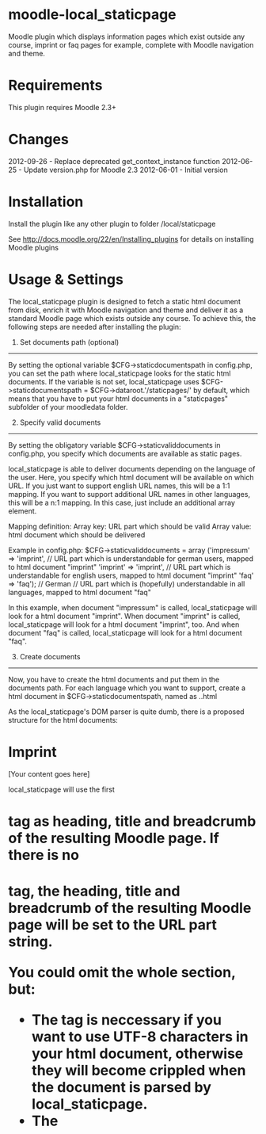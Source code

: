 moodle-local_staticpage
=======================
Moodle plugin which displays information pages which exist outside any course, imprint or faq pages for example, complete with Moodle navigation and theme.


Requirements
============
This plugin requires Moodle 2.3+


Changes
=======
2012-09-26 - Replace deprecated get_context_instance function
2012-06-25 - Update version.php for Moodle 2.3
2012-06-01 - Initial version


Installation
============
Install the plugin like any other plugin to folder
/local/staticpage

See http://docs.moodle.org/22/en/Installing_plugins for details on installing Moodle plugins


Usage & Settings
================
The local_staticpage plugin is designed to fetch a static html document from disk, enrich it with Moodle navigation and theme and deliver it as a standard Moodle page which exists outside any course. To achieve this, the following steps are needed after installing the plugin:

1. Set documents path (optional)
--------------------------------
By setting the optional variable $CFG->staticdocumentspath in config.php, you can set the path where local_staticpage looks for the static html documents.
If the variable is not set, local_staticpage uses $CFG->staticdocumentspath = $CFG->dataroot.'/staticpages/' by default, which means that you have to put your html documents in a "staticpages" subfolder of your moodledata folder.


2. Specify valid documents
--------------------------
By setting the obligatory variable $CFG->staticvaliddocuments in config.php, you specify which documents are available as static pages.

local_staticpage is able to deliver documents depending on the language of the user. Here, you specify which html document will be available on which URL. 
If you just want to support english URL names, this will be a 1:1 mapping.
If you want to support additional URL names in other languages, this will be a n:1 mapping. In this case, just include an additional array element.

Mapping definition:
Array key: URL part which should be valid
Array value: html document which should be delivered

Example in config.php:
$CFG->staticvaliddocuments = array ('impressum' => 'imprint', // URL part which is understandable for german users, mapped to html document "imprint" 
					'imprint' => 'imprint', // URL part which is understandable for english users, mapped to html document "imprint"
					'faq' => 'faq'); // German // URL part which is (hopefully) understandable in all languages, mapped to html document "faq"

In this example, when document "impressum" is called, local_staticpage will look for a html document "imprint".
When document "imprint" is called, local_staticpage will look for a html document "imprint", too.
And when document "faq" is called, local_staticpage will look for a html document "faq".


3. Create documents
-------------------
Now, you have to create the html documents and put them in the documents path. 
For each language which you want to support, create a html document in $CFG->staticdocumentspath, named as <documentname>.<language>.html

As the local_staticpage's DOM parser is quite dumb, there is a proposed structure for the html documents:

<html>
<head>
        <meta http-equiv="Content-Type" content="text/html; charset=utf-8" />
        <title>Imprint</title>
</head>
<body>
        <h1>Imprint</h1>
        [Your content goes here]
</body>
</html>

local_staticpage will use the first <h1> tag as heading, title and breadcrumb of the resulting Moodle page. 
If there is no <h1> tag, the heading, title and breadcrumb of the resulting Moodle page will be set to the URL part string.

You could omit the whole <head> section, but:
- The <meta> tag is neccessary if you want to use UTF-8 characters in your html document, otherwise they will become crippled when the document is parsed by local_staticpage.
- The <title> tag is useful when you want to use the html document in any other way, but local_staticpage will ignore it completely.

Please create one html document for every language you want to support. Moodle multilanguage tags are not supported in html documents.

Continuing the above example for english and german language, you have to create four documents:
imprint.en.html
imprint.de.html
faq.en.html
faq.de.html

According to the specification of valid documents above, the following documents are delivered:
URL part "imprint" called + User language "en" -> imprint.en.html delivered
URL part "imprint" called + User language "de" -> imprint.de.html delivered
URL part "impressum" called + User language "en" -> imprint.en.html delivered
URL part "impressum" called + User language "de" -> imprint.de.html delivered
URL part "faq" called + User language "en" -> faq.en.html delivered
URL part "faq" called + User language "de" -> faq.de.html delivered


4. Add rewrite rule to Apache webserver
---------------------------------------
local_staticpage uses Apache's mod_rewrite to provide static pages on a clean and understandable URL. 

Please add the following to your Apache configuration or your .htaccess file in the Moodle directory:

RewriteEngine On
RewriteRule ^/static/(.*)\.html /local/staticpage/staticpage.php?page=$1&%{QUERY_STRING} [L]

Now, the static pages from the above example are available on
http://www.yourmoodle.com/static/imprint
http://www.yourmoodle.com/static/impressum
http://www.yourmoodle.com/static/faq

You can now create links to these URLs in a Moodle HTML Block, in your Moodle theme footer and so on.


4a. Use local_staticpage without rewrite rule in Apache webserver (optional)
----------------------------------------------------------------------------
If you don't want or are unable to use Apache's mod_rewrite, please change in /local/staticpage/staticpage.php 

if (strpos($_SERVER['REQUEST_URI'], '/static/') > 0 || strpos($_SERVER['REQUEST_URI'], '/static/') === false)
	die;

to

// if (strpos($_SERVER['REQUEST_URI'], '/static/') > 0 || strpos($_SERVER['REQUEST_URI'], '/static/') === false)
//	die;

Now, the static pages from the above example are available on
http://www.yourmoodle.com/local/staticpage/staticpage.php?page=imprint
http://www.yourmoodle.com/local/staticpage/staticpage.php?page=impressum
http://www.yourmoodle.com/local/staticpage/staticpage.php?page=faq

These URLs aren't as catchy as with mod_rewrite, but they work in exactly the same manner.

You can now create links to these URLs in a Moodle HTML Block, in your Moodle theme footer and so on.


5. Custom pagelayout (optional)
-------------------------------
local_staticpage uses the "standard" pagelayout of your theme by default for creating the Moodle pages.

If you want to style static pages in any special way, you could extend your theme with a "staticpage" pagelayout. 
local_staticpage uses this pagelayout as soon as it exists in your /theme/<yourtheme>/config.php:

$THEME->layouts = array(
	[...]
	'staticpage' => array(
		'file' => 'general.php',
		'regions' => array('side-pre'),
		'defaultregion' => 'side-pre',
		'options' => array('langmenu'=>true)
	);

With this pagelayout, you could use a CSS cascade like this to style static pages content in some special way:

body.pagelayout-staticpage ... { }


Security considerations
=======================
local_staticpage does NOT check the static html documents for any malicious code, neither malicious html code which will be delivered directly to the user's browser, nor malicious PHP code which could break DOM parsing when processing the html document on the server.
Therefore, please make sure that only authorized and brief users have write access to the html documents folder ($CFG->staticvaliddocuments).


Further information
===================
Report a bug or suggest an improvement: https://github.com/abias/moodle-local_staticpage/issues
